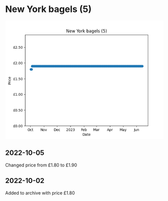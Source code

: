 # New York bagels (5)
![](charts/product-23476011.png)
## 2022-10-05
Changed price from £1.80 to £1.90
## 2022-10-02
Added to archive with price £1.80